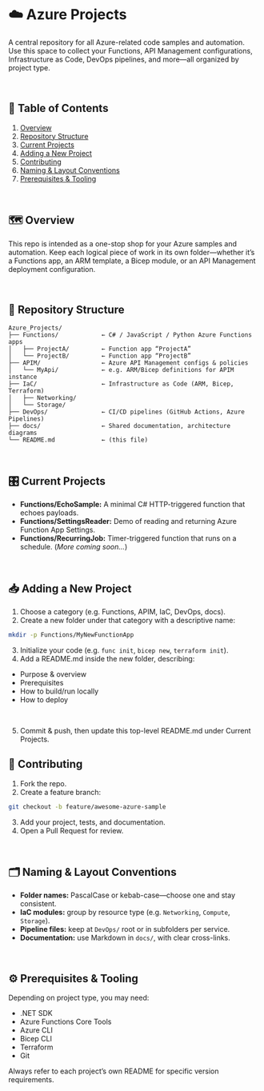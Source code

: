 # ☁️ Azure Projects

A central repository for all Azure-related code samples and automation.  
Use this space to collect your Functions, API Management configurations, Infrastructure as Code, DevOps pipelines, and more—all organized by project type.

<br>

## 📖 Table of Contents

1. [Overview](#overview)  
2. [Repository Structure](#repository-structure)  
3. [Current Projects](#current-projects)  
4. [Adding a New Project](#adding-a-new-project)  
5. [Contributing](#contributing)  
6. [Naming & Layout Conventions](#naming--layout-conventions)  
7. [Prerequisites & Tooling](#prerequisites--tooling)  

<br>

## 🗺 Overview

This repo is intended as a one-stop shop for your Azure samples and automation. Keep each logical piece of work in its own folder—whether it’s a Functions app, an ARM template, a Bicep module, or an API Management deployment configuration.

<br>

## 📁 Repository Structure

```plaintext
Azure_Projects/
├── Functions/            ← C# / JavaScript / Python Azure Functions apps
│   ├── ProjectA/         ← Function app “ProjectA”
│   └── ProjectB/         ← Function app “ProjectB”
├── APIM/                 ← Azure API Management configs & policies
│   └── MyApi/            ← e.g. ARM/Bicep definitions for APIM instance
├── IaC/                  ← Infrastructure as Code (ARM, Bicep, Terraform)
│   ├── Networking/       
│   └── Storage/
├── DevOps/               ← CI/CD pipelines (GitHub Actions, Azure Pipelines)
├── docs/                 ← Shared documentation, architecture diagrams
└── README.md             ← (this file)
```

<br>

## 🎛 Current Projects

- **Functions/EchoSample:**
    A minimal C# HTTP-triggered function that echoes payloads.
- **Functions/SettingsReader:**
    Demo of reading and returning Azure Function App Settings.
- **Functions/RecurringJob:**
    Timer-triggered function that runs on a schedule.
(*More coming soon…*)

<br>

## 📥 Adding a New Project

1. Choose a category (e.g. Functions, APIM, IaC, DevOps, docs).
2. Create a new folder under that category with a descriptive name:
```bash
mkdir -p Functions/MyNewFunctionApp
```
3. Initialize your code (e.g. `func init`, `bicep new`, `terraform init`).
4. Add a README.md inside the new folder, describing:
- Purpose & overview
- Prerequisites
- How to build/run locally
- How to deploy

<br>

5. Commit & push, then update this top-level README.md under Current Projects.

## 🤝 Contributing
1. Fork the repo.
2. Create a feature branch:

```bash
git checkout -b feature/awesome-azure-sample
```
3. Add your project, tests, and documentation.
4. Open a Pull Request for review.

<br>

## 🗂 Naming & Layout Conventions

- **Folder names:** PascalCase or kebab-case—choose one and stay consistent.
- **IaC modules:** group by resource type (e.g. `Networking`, `Compute`, `Storage`).
- **Pipeline files:** keep at `DevOps/` root or in subfolders per service.
- **Documentation:** use Markdown in `docs/`, with clear cross-links.

<br>

## ⚙️ Prerequisites & Tooling

Depending on project type, you may need:
- .NET SDK
- Azure Functions Core Tools
- Azure CLI
- Bicep CLI
- Terraform
- Git

Always refer to each project’s own README for specific version requirements.




